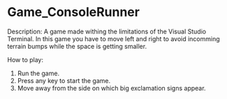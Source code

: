 # Game_ConsoleRunner
Description: A game made withing the limitations of the Visual Studio Terminal.
In this game you have to move left and right to avoid incomming terrain bumps while the space is getting smaller.

How to play:
1. Run the game.
2. Press any key to start the game.
3. Move away from the side on which big exclamation signs appear.
